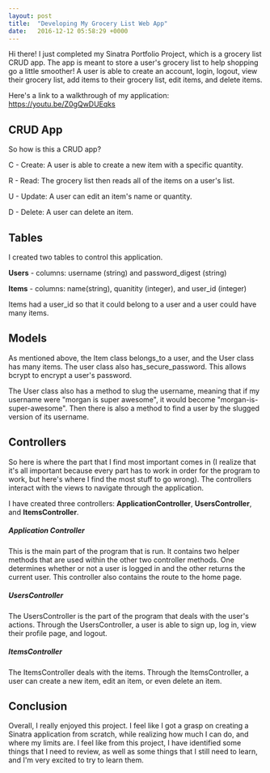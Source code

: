 ```yaml
---
layout: post
title:  "Developing My Grocery List Web App"
date:   2016-12-12 05:58:29 +0000
---
```



Hi there! I just completed my Sinatra Portfolio Project, which is a grocery list CRUD app. The app is meant to store a user's grocery list to help shopping go a little smoother! A user is able to create an account, login, logout, view their grocery list, add items to their grocery list, edit items, and delete items.

Here's a link to a walkthrough of my application: https://youtu.be/Z0gQwDUEqks

## CRUD App
So how is this a CRUD app?

C - Create: A user is able to create a new item with a specific quantity.

R - Read: The grocery list then reads all of the items on a user's list.

U - Update: A user can edit an item's name or quantity.

D - Delete: A user can delete an item.

## Tables

I created two tables to control this application.

**Users** - 
columns: username (string) and password_digest (string)

**Items** - 
columns: name(string), quanitity (integer), and user_id (integer)

Items had a user_id so that it could belong to a user and a user could have many items.

## Models

As mentioned above, the Item class belongs_to a user, and the User class has many items. The user class also has_secure_password. This allows bcrypt to encrypt a user's password.

The User class also has a method to slug the username, meaning that if my username were "morgan is super awesome", it would become "morgan-is-super-awesome". Then there is also a method to find a user by the slugged version of its username.

## Controllers
So here is where the part that I find most important comes in (I realize that it's all important because every part has to work in order for the program to work, but here's where I find the most stuff to go wrong). The controllers interact with the views to navigate through the application.

I have created three controllers: **ApplicationController**, **UsersController**, and **ItemsController**.


##### Application Controller

This is the main part of the program that is run. It contains two helper methods that are used within the other two controller methods. One determines whether or not a user is logged in and the other returns the current user. This controller also contains the route to the home page.

##### UsersController

The UsersController is the part of the program that deals with the user's actions. Through the UsersController, a user is able to sign up, log in, view their profile page, and logout.

##### ItemsController

The ItemsController deals with the items. Through the ItemsController, a user can create a new item, edit an item, or even delete an item.

## Conclusion
Overall, I really enjoyed this project. I feel like I got a grasp on creating a Sinatra application from scratch, while realizing how much I can do, and where my limits are. I feel like from this project, I have identified some things that I need to review, as well as some things that I still need to learn, and I'm very excited to try to learn them.



